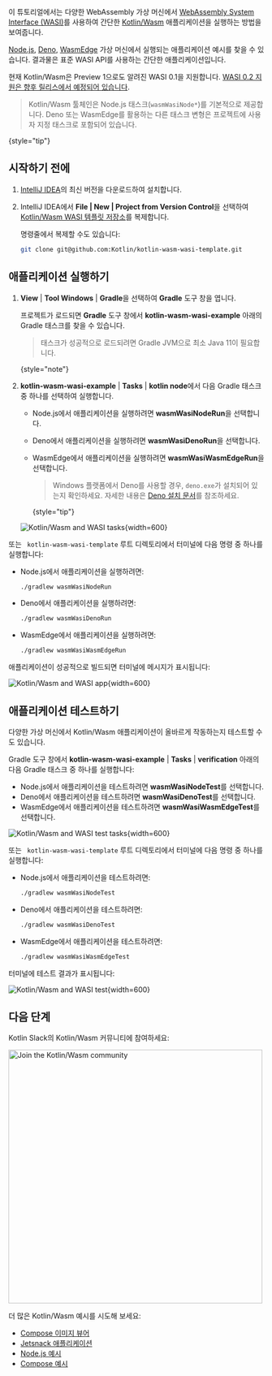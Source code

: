 [//]: # (title: Kotlin/Wasm 및 WASI 시작하기)

<primary-label ref="beta"/> 

이 튜토리얼에서는 다양한 WebAssembly 가상 머신에서 [WebAssembly System Interface (WASI)](https://wasi.dev/)를 사용하여 간단한 [Kotlin/Wasm](wasm-overview.md) 애플리케이션을 실행하는 방법을 보여줍니다.

[Node.js](https://nodejs.org/en), [Deno](https://deno.com/), [WasmEdge](https://wasmedge.org/) 가상 머신에서 실행되는 애플리케이션 예시를 찾을 수 있습니다. 결과물은 표준 WASI API를 사용하는 간단한 애플리케이션입니다.

현재 Kotlin/Wasm은 Preview 1으로도 알려진 WASI 0.1을 지원합니다.
[WASI 0.2 지원은 향후 릴리스에서 예정되어 있습니다](https://youtrack.jetbrains.com/issue/KT-64568).

> Kotlin/Wasm 툴체인은 Node.js 태스크(`wasmWasiNode*`)를 기본적으로 제공합니다.
> Deno 또는 WasmEdge를 활용하는 다른 태스크 변형은 프로젝트에 사용자 지정 태스크로 포함되어 있습니다.
>
{style="tip"}

## 시작하기 전에

1. [IntelliJ IDEA](https://www.jetbrains.com/idea/)의 최신 버전을 다운로드하여 설치합니다.

2. IntelliJ IDEA에서 **File | New | Project from Version Control**을 선택하여 [Kotlin/Wasm WASI 템플릿 저장소](https://github.com/Kotlin/kotlin-wasm-wasi-template)를 복제합니다.

   명령줄에서 복제할 수도 있습니다:
   
   ```bash
   git clone git@github.com:Kotlin/kotlin-wasm-wasi-template.git
   ```

## 애플리케이션 실행하기

1. **View** | **Tool Windows** | **Gradle**을 선택하여 **Gradle** 도구 창을 엽니다. 
   
   프로젝트가 로드되면 **Gradle** 도구 창에서 **kotlin-wasm-wasi-example** 아래의 Gradle 태스크를 찾을 수 있습니다.

   > 태스크가 성공적으로 로드되려면 Gradle JVM으로 최소 Java 11이 필요합니다.
   >
   {style="note"}

2. **kotlin-wasm-wasi-example** | **Tasks** | **kotlin node**에서 다음 Gradle 태스크 중 하나를 선택하여 실행합니다.

   * Node.js에서 애플리케이션을 실행하려면 **wasmWasiNodeRun**을 선택합니다.
   * Deno에서 애플리케이션을 실행하려면 **wasmWasiDenoRun**을 선택합니다.
   * WasmEdge에서 애플리케이션을 실행하려면 **wasmWasiWasmEdgeRun**을 선택합니다.

     > Windows 플랫폼에서 Deno를 사용할 경우, `deno.exe`가 설치되어 있는지 확인하세요. 자세한 내용은 [Deno 설치 문서](https://docs.deno.com/runtime/manual/getting_started/installation)를 참조하세요.
     >
     {style="tip"}

   ![Kotlin/Wasm and WASI tasks](wasm-wasi-gradle-task.png){width=600}
   
또는 ` kotlin-wasm-wasi-template` 루트 디렉토리에서 터미널에 다음 명령 중 하나를 실행합니다:

* Node.js에서 애플리케이션을 실행하려면:

  ```bash
  ./gradlew wasmWasiNodeRun
  ```

* Deno에서 애플리케이션을 실행하려면:

  ```bash
  ./gradlew wasmWasiDenoRun
  ```

* WasmEdge에서 애플리케이션을 실행하려면:

  ```bash
  ./gradlew wasmWasiWasmEdgeRun
  ```

애플리케이션이 성공적으로 빌드되면 터미널에 메시지가 표시됩니다:

![Kotlin/Wasm and WASI app](wasm-wasi-app-terminal.png){width=600}

## 애플리케이션 테스트하기

다양한 가상 머신에서 Kotlin/Wasm 애플리케이션이 올바르게 작동하는지 테스트할 수도 있습니다.

Gradle 도구 창에서 **kotlin-wasm-wasi-example** | **Tasks** | **verification** 아래의 다음 Gradle 태스크 중 하나를 실행합니다:

* Node.js에서 애플리케이션을 테스트하려면 **wasmWasiNodeTest**를 선택합니다.
* Deno에서 애플리케이션을 테스트하려면 **wasmWasiDenoTest**를 선택합니다.
* WasmEdge에서 애플리케이션을 테스트하려면 **wasmWasiWasmEdgeTest**를 선택합니다.

![Kotlin/Wasm and WASI test tasks](wasm-wasi-testing-task.png){width=600}

또는 ` kotlin-wasm-wasi-template` 루트 디렉토리에서 터미널에 다음 명령 중 하나를 실행합니다:
    
* Node.js에서 애플리케이션을 테스트하려면:

  ```bash
  ./gradlew wasmWasiNodeTest
  ```
   
* Deno에서 애플리케이션을 테스트하려면:
   
  ```bash
  ./gradlew wasmWasiDenoTest
  ```

* WasmEdge에서 애플리케이션을 테스트하려면:

  ```bash
  ./gradlew wasmWasiWasmEdgeTest
  ```

터미널에 테스트 결과가 표시됩니다:

![Kotlin/Wasm and WASI test](wasm-wasi-tests-results.png){width=600}

## 다음 단계

Kotlin Slack의 Kotlin/Wasm 커뮤니티에 참여하세요:

<a href="https://slack-chats.kotlinlang.org/c/webassembly"><img src="join-slack-channel.svg" width="500" alt="Join the Kotlin/Wasm community" style="block"/></a>

더 많은 Kotlin/Wasm 예시를 시도해 보세요:

* [Compose 이미지 뷰어](https://github.com/JetBrains/compose-multiplatform/tree/master/examples/imageviewer)
* [Jetsnack 애플리케이션](https://github.com/JetBrains/compose-multiplatform/tree/master/examples/jetsnack)
* [Node.js 예시](https://github.com/Kotlin/kotlin-wasm-nodejs-template)
* [Compose 예시](https://github.com/Kotlin/kotlin-wasm-compose-template)